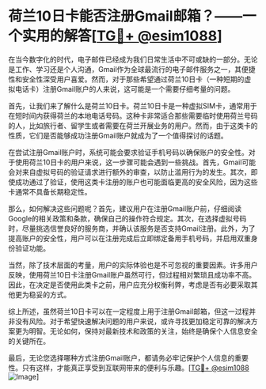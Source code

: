 # 荷兰10日卡能否注册Gmail邮箱？——一个实用的解答[[TG💪+ @esim1088](https://t.me/s/esim1088)]

在当今数字化的时代，电子邮件已经成为我们日常生活中不可或缺的一部分。无论是工作、学习还是个人沟通，Gmail作为全球最流行的电子邮件服务之一，其便捷性和安全性深受用户喜爱。然而，对于那些希望通过荷兰10日卡（一种短期的虚拟电话卡）注册Gmail账户的人来说，这可能是一个需要仔细考量的问题。

首先，让我们来了解什么是荷兰10日卡。荷兰10日卡是一种虚拟SIM卡，通常用于在短时间内获得荷兰的本地电话号码。这种卡非常适合那些需要临时使用荷兰号码的人，比如旅行者、留学生或者需要在荷兰开展业务的用户。然而，由于这类卡的性质，它们是否能够成功注册Gmail账户就成为了一个值得探讨的话题。

在尝试注册Gmail账户时，系统可能会要求验证手机号码以确保账户的安全性。对于使用荷兰10日卡的用户来说，这一步骤可能会遇到一些挑战。首先，Gmail可能会对来自虚拟号码的验证请求进行额外的审查，以防止滥用行为的发生。其次，即使成功通过了验证，使用这类卡注册的账户也可能面临更高的安全风险，因为这些卡通常不具备长期稳定性。

那么，如何解决这些问题呢？首先，建议用户在注册Gmail账户前，仔细阅读Google的相关政策和条款，确保自己的操作符合规定。其次，在选择虚拟号码时，尽量挑选信誉良好的服务商，并确认该服务是否支持Gmail注册。此外，为了提高账户的安全性，用户可以在注册完成后立即绑定备用手机号码，并启用双重身份验证功能。

当然，除了技术层面的考量，用户的实际体验也是不可忽视的重要因素。许多用户反映，使用荷兰10日卡注册Gmail账户虽然可行，但过程相对繁琐且成功率不高。因此，在决定是否使用此类卡之前，用户应充分权衡利弊，考虑是否有必要采取其他更为稳妥的方式。

综上所述，虽然荷兰10日卡可以在一定程度上用于注册Gmail邮箱，但这一过程并非没有风险。对于希望快速解决问题的用户来说，或许寻找更加稳定可靠的解决方案更为明智。无论如何，保持对最新技术和政策的关注，始终是确保个人信息安全的关键所在。

最后，无论您选择哪种方式注册Gmail账户，都请务必牢记保护个人信息的重要性。只有这样，才能真正享受到互联网带来的便利与乐趣。[[TG💪+ @esim1088](https://t.me/s/esim1088) ![Image](https://i.postimg.cc/4NQfJmqS/Snipaste-2025-05-13-00-14-12.png)]